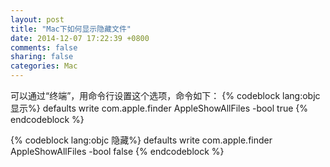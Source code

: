 ```yaml
---
layout: post
title: "Mac下如何显示隐藏文件"
date: 2014-12-07 17:22:39 +0800
comments: false
sharing: false
categories: Mac
---
```


可以通过“终端”，用命令行设置这个选项，命令如下：
{% codeblock  lang:objc 显示%}
defaults write com.apple.finder AppleShowAllFiles -bool true
{% endcodeblock %}

{% codeblock  lang:objc 隐藏%}
defaults write com.apple.finder AppleShowAllFiles -bool false
{% endcodeblock %}